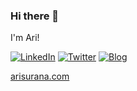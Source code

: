 <!--
**arihantsurana/arihantsurana** is a ✨ _special_ ✨ repository because its `README.md` (this file) appears on your GitHub profile.

Here are some ideas to get you started:

- 🔭 I’m currently working on ...
- 🌱 I’m currently learning ...
- 👯 I’m looking to collaborate on ...
- 🤔 I’m looking for help with ...
- 💬 Ask me about ...
- 📫 How to reach me: ...
- 😄 Pronouns: ...
- ⚡ Fun fact: ...
-->

### Hi there 👋

I'm Ari!

<a href="https://linkedin.com/in/arisurana"><img src="https://img.shields.io/badge/LinkedIn--_.svg?style=social&logo=linkedin" alt="LinkedIn"></a>
<a href="http://twitter.com/ari_surana"><img src="https://img.shields.io/badge/Twitter--_.svg?style=social&logo=twitter" alt="Twitter"></a>
<a href="https://arihantsurana.com"><img src="https://img.shields.io/badge/Blog--_.svg?style=social&logo=blog" alt="Blog"></a>

[arisurana.com](https://arisurana.com)
